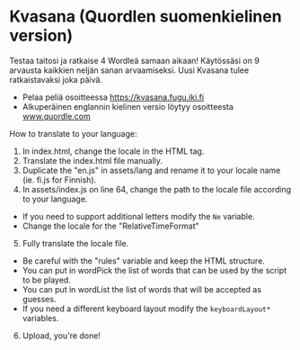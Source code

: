 # Kvasana (Quordlen suomenkielinen version)

Testaa taitosi ja ratkaise 4 Wordleä samaan aikaan! Käytössäsi on 9 arvausta kaikkien neljän sanan arvaamiseksi. Uusi Kvasana tulee ratkaistavaksi joka päivä.

 * Pelaa peliä osoitteessa <a href="https://kvasana.fugu.iki.fi">https://kvasana.fugu.iki.fi</a>
 * Alkuperäinen englannin kielinen versio löytyy osoitteesta <a href="www.quordle.com">www.quordle.com</a>

How to translate to your language:
1. In index.html, change the locale in the HTML tag.
2. Translate the index.html file manually.
3. Duplicate the "en.js" in assets/lang and rename it to your locale name (ie. fi.js for Finnish).
4. In assets/index.js on line 64, change the path to the locale file according to your language.
  * If you need to support additional letters modify the `Ne` variable.
  * Change the locale for the "RelativeTimeFormat"
5. Fully translate the locale file. 
  * Be careful with the "rules" variable and keep the HTML structure.
  * You can put in wordPick the list of words that can be used by the script to be played.
  * You can put in wordList the list of words that will be accepted as guesses.
  * If you need a different keyboard layout modify the `keyboardLayout*` variables.
6. Upload, you're done!
